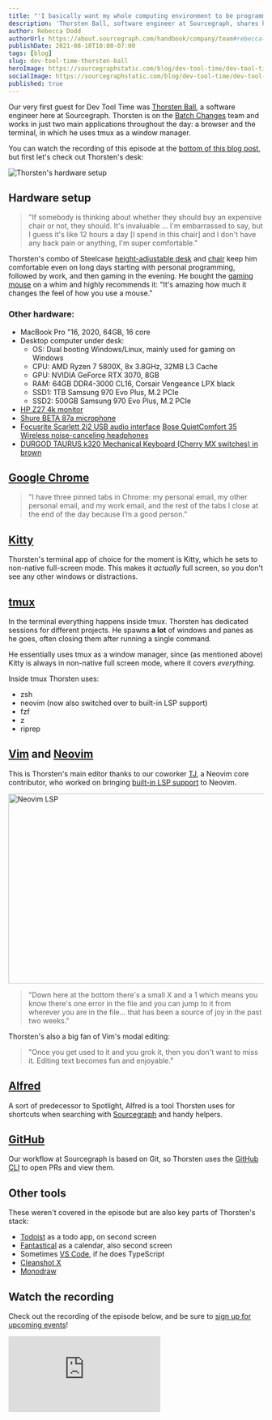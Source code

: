 ```yaml
---
title: "'I basically want my whole computing environment to be programmable': Dev Tool Time with Thorsten Ball"
description: 'Thorsten Ball, software engineer at Sourcegraph, shares how he uses tmux as a window manager for the terminal, and goes to bat for Vim.'
author: Rebecca Dodd
authorUrl: https://about.sourcegraph.com/handbook/company/team#rebecca-dodd-she-her
publishDate: 2021-08-18T10:00-07:00
tags: [blog]
slug: dev-tool-time-thorsten-ball
heroImage: https://sourcegraphstatic.com/blog/dev-tool-time/dev-tool-time-thorsten-ball.jpg
socialImage: https://sourcegraphstatic.com/blog/dev-tool-time/dev-tool-time-thorsten-ball.jpg
published: true
---
```


Our very first guest for Dev Tool Time was [Thorsten Ball](https://about.sourcegraph.com/handbook/company/team#thorsten-ball-he-him), a software engineer here at Sourcegraph. Thorsten is on the [Batch Changes](https://about.sourcegraph.com/handbook/engineering/batch-changes) team and works in just two main applications throughout the day: a browser and the terminal, in which he uses tmux as a window manager.

You can watch the recording of this episode at the [bottom of this blog post](#Watch-the-recording), but first let's check out Thorsten's desk:

![Thorsten's hardware setup](https://sourcegraphstatic.com/blog/dev-tool-time/thorsten_ball_desk_setup.jpg)

## Hardware setup

> "If somebody is thinking about whether they should buy an expensive chair or not, they should. It's invaluable ... I'm embarrassed to say, but I guess it's like 12 hours a day [I spend in this chair] and I don't have any back pain or anything, I'm super comfortable."

Thorsten's combo of Steelcase [height-adjustable desk](https://www.steelcase.com/products/height-adjustable-desks/ology/) and [chair](https://www.steelcase.com/products/office-chairs/gesture/) keep him comfortable even on long days starting with personal programming, followed by work, and then gaming in the evening. He bought the [gaming mouse](https://www.razer.com/gaming-mice/razer-deathadder-v2/RZ01-03210100-R3U1) on a whim and highly recommends it: "It's amazing how much it changes the feel of how you use a mouse."

### Other hardware:

- MacBook Pro "16, 2020, 64GB, 16 core
- Desktop computer under desk:
  - OS: Dual booting Windows/Linux, mainly used for gaming on Windows
  - CPU: AMD Ryzen 7 5800X, 8x 3.8GHz, 32MB L3 Cache
  - GPU: NVIDIA GeForce RTX 3070, 8GB
  - RAM: 64GB DDR4-3000 CL16, Corsair Vengeance LPX black
  - SSD1: 1TB Samsung 970 Evo Plus, M.2 PCIe
  - SSD2: 500GB Samsung 970 Evo Plus, M.2 PCIe
- [HP Z27 4k monitor](https://www.hp.com/us-en/shop/pdp/hp-z27-27-inch-4k-uhd-display-2tb68a4-191628968732-partner)
- [Shure BETA 87a microphone](https://www.shure.com/en-GB/products/microphones/beta_87a)
- [Focusrite Scarlett 2i2 USB audio interface](https://focusrite.com/en/usb-audio-interface/scarlett/scarlett-2i2)
  [Bose QuietComfort 35 Wireless noise-canceling headphones](https://www.bose.co.uk/en_gb/products/headphones/over_ear_headphones/quietcomfort-35-wireless-ii.html#v=qc35_ii_black)
- [DURGOD TAURUS k320 Mechanical Keyboard (Cherry MX switches) in brown](https://www.durgodkeyboard.com/product/durgod-k320-taurus-mechanical-keyboard-cherry-mx-switches-nkro-87-key-gaming-keyboard/)

## [Google Chrome](https://www.google.com/intl/en_uk/chrome/)

> "I have three pinned tabs in Chrome: my personal email, my other personal email, and my work email, and the rest of the tabs I close at the end of the day because I’m a good person."

## [Kitty](https://sw.kovidgoyal.net/kitty/)

Thorsten's terminal app of choice for the moment is Kitty, which he sets to non-native full-screen mode. This makes it _actually_ full screen, so you don't see any other windows or distractions.

## [tmux](https://github.com/tmux/tmux/wiki)

In the terminal everything happens inside tmux. Thorsten has dedicated sessions for different projects. He spawns **a lot** of
windows and panes as he goes, often closing them after running a single
command.

He essentially uses tmux as a window manager, since (as mentioned above) Kitty is always in non-native full screen mode, where it covers _everything_.

Inside tmux Thorsten uses:

- zsh
- neovim (now also switched over to built-in LSP support)
- fzf
- z
- riprep

## [Vim](https://www.vim.org/) and [Neovim](https://neovim.io/)

This is Thorsten's main editor thanks to our coworker [TJ](https://www.twitch.tv/teej_dv), a Neovim core contributor, who worked on bringing [built-in LSP support](https://github.com/neovim/nvim-lspconfig) to Neovim.

<img src="https://sourcegraphstatic.com/blog/dev-tool-time/dev-tool-time-thorsten-neovim-lsp.png" alt="Neovim LSP" width="700" height="375">

> "Down here at the bottom there's a small X and a 1 which means you know there's one error in the file and you can jump to it from wherever you are in the file... that has been a source of joy in the past two weeks."

Thorsten's also a big fan of Vim's modal editing:

> "Once you get used to it and you grok it, then you don't want to miss it. Editing text becomes fun and enjoyable."

## [Alfred](https://www.alfredapp.com/)

A sort of predecessor to Spotlight, Alfred is a tool Thorsten uses for shortcuts when searching with [Sourcegraph](https://sourcegraph.com/) and handy helpers.

## [GitHub](https://github.com/)

Our workflow at Sourcegraph is based on Git, so Thorsten uses the [GitHub CLI](https://github.com/cli/cli) to open PRs and view them.

## Other tools

These weren't covered in the episode but are also key parts of Thorsten's stack:

- [Todoist](https://todoist.com/) as a todo app, on second screen
- [Fantastical](https://flexibits.com/fantastical) as a calendar, also second screen
- Sometimes [VS Code](https://code.visualstudio.com/), if he does TypeScript
- [Cleanshot X](https://cleanshot.com/)
- [Monodraw](https://monodraw.helftone.com/)

## Watch the recording

Check out the recording of the episode below, and be sure to [sign up for upcoming events](https://info.sourcegraph.com/dev-tool-time)!

<div class="container my-4 video-embed embed-responsive embed-responsive-16by9">
    <iframe class="embed-responsive-item" src="https://www.youtube-nocookie.com/embed/ZaQLiHdybX4?autoplay=0&amp;cc_load_policy=0&amp;start=93&amp;end=0&amp;loop=0&amp;controls=1&amp;modestbranding=0&amp;rel=0" allowfullscreen="" allow="accelerometer; autoplay; encrypted-media; gyroscope; picture-in-picture" frameborder="0"></iframe>
</div>
